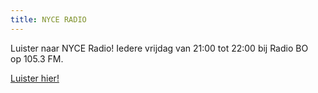 ```yaml
---
title: NYCE RADIO
---
```

Luister naar NYCE Radio! Iedere vrijdag van 21:00 tot 22:00 bij Radio BO op 105.3 FM. 

[Luister hier!](https://www.bollenstreekomroep.nl/nyceradio-archief/)